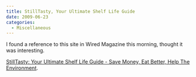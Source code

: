 ```yaml
---
title: StillTasty, Your Ultimate Shelf Life Guide
date: 2009-06-23
categories: 
  - Miscellaneous
---
```


I found a reference to this site in Wired Magazine this morning, thought it was interesting.

[StillTasty: Your Ultimate Shelf Life Guide - Save Money, Eat Better, Help The Environment](http://stilltasty.com/).
